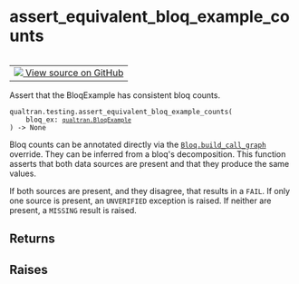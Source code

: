 # assert_equivalent_bloq_example_counts


<table class="tfo-notebook-buttons tfo-api nocontent" align="left">
<td>
  <a target="_blank" href="https://github.com/quantumlib/Qualtran/blob/main/qualtran/testing.py#L394-L465">
    <img src="https://www.tensorflow.org/images/GitHub-Mark-32px.png" />
    View source on GitHub
  </a>
</td>
</table>



Assert that the BloqExample has consistent bloq counts.


<pre class="devsite-click-to-copy prettyprint lang-py tfo-signature-link">
<code>qualtran.testing.assert_equivalent_bloq_example_counts(
    bloq_ex: <a href="../../qualtran/BloqExample.html"><code>qualtran.BloqExample</code></a>
) -> None
</code></pre>



<!-- Placeholder for "Used in" -->

Bloq counts can be annotated directly via the <a href="../../qualtran/Bloq.html#build_call_graph"><code>Bloq.build_call_graph</code></a> override.
They can be inferred from a bloq's decomposition. This function asserts that both
data sources are present and that they produce the same values.

If both sources are present, and they disagree, that results in a `FAIL`. If only one source
is present, an `UNVERIFIED` exception is raised. If neither are present, a `MISSING` result
is raised.

<h2 class="add-link">Returns</h2>




<h2 class="add-link">Raises</h2>


